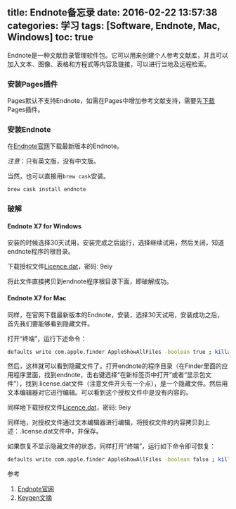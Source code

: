 title: Endnote备忘录
date: 2016-02-22 13:57:38
categories: 学习
tags: [Software, Endnote, Mac, Windows]
toc: true
---

Endnote是一种文献目录管理软件包。它可以用来创建个人参考文献库，并且可以加入文本、图像、表格和方程式等内容及链接，可以进行当地及远程检索。

### 安装Pages插件

Pages默认不支持Endnote，如需在Pages中增加参考文献支持，需要先[下载](https://support.apple.com/zh-cn/HT204395)Pages插件。

### 安装Endnote

在[Endnote官网](http://www.endnote.com)下载最新版本的Endnote。

_注意_：只有英文版，没有中文版。

当然，也可以直接用`brew cask`安装。

```bash
brew cask install endnote
```

### 破解

#### Endnote X7 for Windows

安装的时候选择30天试用，安装完成之后运行，选择继续试用，然后关闭，知道endnote程序的根目录。

下载授权文件[Licence.dat](http://pan.baidu.com/s/1o6GLgCi)，密码: 9eiy

将此文件直接拷贝到endnote程序根目录下面，即破解成功。

#### Endnote X7 for Mac

同样，在官网下载最新版本的Endnote，安装，选择30天试用，安装成功之后，首先我们要能够看到隐藏文件。

打开“终端”，运行下述命令：

```bash
defaults write com.apple.finder AppleShowAllFiles -boolean true ; killall Finder
```

然后，这样就可以看到隐藏文件了。打开endnote的程序目录（在Finder里面的应用程序里面，找到endnote，击右键选择“在新标签页中打开”或者“显示包文件”），找到.license.dat文件（注意文件开头有一个点），是一个隐藏文件。然后用文本编辑器对它进行编辑。可以看到这个授权文件中是没有内容的。

同样地下载授权文件[Licence.dat](http://pan.baidu.com/s/1o6GLgCi)，密码: 9eiy

同样地，对授权文件通过文本编辑器进行编辑，将授权文件的内容拷贝到上述：.license.dat文件中，并保存。

如果恢复不显示隐藏文件的状态，同样打开“终端”，运行如下命令即可恢复：

```bash
defaults write com.apple.finder AppleShowAllFiles -boolean false ; killall Finder
```

参考

1. [Endnote官网](http://endnote.com/)
2. [Keygen文摘](http://blog.xiaoten.com/crack-endnote-x7-latest-version-of-win-and-mac.html)
